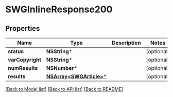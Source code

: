 # SWGInlineResponse200

## Properties
Name | Type | Description | Notes
------------ | ------------- | ------------- | -------------
**status** | **NSString*** |  | [optional] 
**varCopyright** | **NSString*** |  | [optional] 
**numResults** | **NSNumber*** |  | [optional] 
**results** | [**NSArray&lt;SWGArticle&gt;***](SWGArticle.md) |  | [optional] 

[[Back to Model list]](../README.md#documentation-for-models) [[Back to API list]](../README.md#documentation-for-api-endpoints) [[Back to README]](../README.md)


